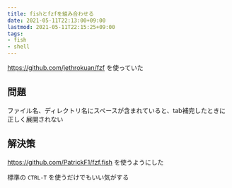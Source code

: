 ```yaml
---
title: fishとfzfを組み合わせる
date: 2021-05-11T22:13:00+09:00
lastmod: 2021-05-11T22:15:25+09:00
tags:
- fish
- shell
---
```


<https://github.com/jethrokuan/fzf> を使っていた

## 問題

ファイル名、ディレクトリ名にスペースが含まれていると、tab補完したときに正しく展開されない

## 解決策

<https://github.com/PatrickF1/fzf.fish> を使うようにした

標準の `CTRL-T` を使うだけでもいい気がする
